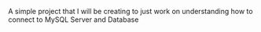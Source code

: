 A simple project that I will be creating to just work on understanding how to connect to MySQL Server and Database
